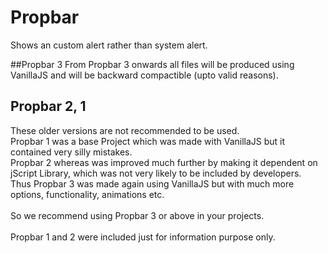 # Propbar
Shows an custom alert rather than system alert.

##Propbar 3
From Propbar 3 onwards all files will be produced using VanillaJS and will be backward compactible (upto valid reasons).

## Propbar 2, 1
These older versions are not recommended to be used.\
Propbar 1 was a base Project which was made with VanillaJS but it contained very silly mistakes.\
Propbar 2 whereas was improved much further by making it dependent on jScript Library, which was not very likely to be included by developers.\
Thus Propbar 3 was made again using VanillaJS but with much more options, functionality, animations etc.\
\
So we recommend using Propbar 3 or above in your projects.\
\
Propbar 1 and 2 were included just for information purpose only.

